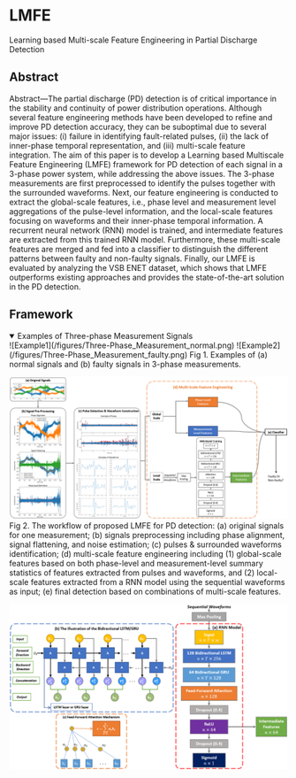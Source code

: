 # LMFE
Learning based Multi-scale Feature Engineering in Partial Discharge Detection

## Abstract 
Abstract—The partial discharge (PD) detection is of critical importance in the stability and continuity of power distribution
operations. Although several feature engineering methods have been developed to refine and improve PD detection accuracy,
they can be suboptimal due to several major issues: (i) failure in identifying fault-related pulses, (ii) the lack of inner-phase
temporal representation, and (iii) multi-scale feature integration. The aim of this paper is to develop a Learning based Multiscale
Feature Engineering (LMFE) framework for PD detection of each signal in a 3-phase power system, while addressing the above issues. The 3-phase measurements are first preprocessed to identify the pulses together with the surrounded waveforms. Next, our feature engineering is conducted to extract the global-scale features, i.e., phase level and measurement level aggregations of the pulse-level information, and the local-scale features focusing
on waveforms and their inner-phase temporal information. A recurrent neural network (RNN) model is trained, and intermediate features are extracted from this trained RNN model. Furthermore, these multi-scale features are merged and fed into a classifier to distinguish the different patterns between faulty and non-faulty signals. Finally, our LMFE is evaluated by analyzing the VSB ENET dataset, which shows that LMFE outperforms existing approaches and provides the state-of-the-art solution in the PD detection.

## Framework

<details open>
  <summary>Examples of Three-phase Measurement Signals</summary>  
  ![Example1](/figures/Three-Phase_Measurement_normal.png)
  ![Example2](/figures/Three-Phase_Measurement_faulty.png)
  Fig 1. Examples of (a) normal signals and (b) faulty signals in 3-phase measurements.
  </details>
  
![Framework](/figures/Framework.png)
Fig 2. The workflow of proposed LMFE for PD detection: (a) original signals for one measurement; (b) signals preprocessing including phase alignment,
signal flattening, and noise estimation; (c) pulses & surrounded waveforms identification; (d) multi-scale feature engineering including (1) global-scale features based on both phase-level and measurement-level summary statistics of features extracted from pulses and waveforms, and (2) local-scale features extracted from a RNN model using the sequential waveforms as input; (e) final detection based on combinations of multi-scale features.


![RNN Model](/figures/RNN_model.png)